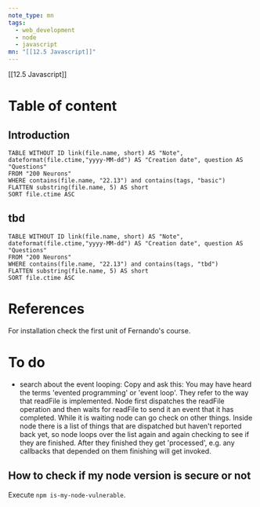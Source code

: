 ```yaml
---
note_type: mn
tags:
  - web_development
  - node
  - javascript
mn: "[[12.5 Javascript]]"
---
```

[[12.5 Javascript]]


# Table of content

## Introduction
```dataview 
TABLE WITHOUT ID link(file.name, short) AS "Note",  dateformat(file.ctime,"yyyy-MM-dd") AS "Creation date", question AS "Questions"
FROM "200 Neurons"
WHERE contains(file.name, "22.13") and contains(tags, "basic")
FLATTEN substring(file.name, 5) AS short
SORT file.ctime ASC
```

## tbd
```dataview 
TABLE WITHOUT ID link(file.name, short) AS "Note",  dateformat(file.ctime,"yyyy-MM-dd") AS "Creation date", question AS "Questions"
FROM "200 Neurons"
WHERE contains(file.name, "22.13") and contains(tags, "tbd")
FLATTEN substring(file.name, 5) AS short
SORT file.ctime ASC
```

# References
For installation check the first unit of Fernando's course. 

# To do
- search about the event looping: Copy and ask this: You may have heard the terms 'evented programming' or 'event loop'. They refer to the way that readFile is implemented. Node first dispatches the readFile operation and then waits for readFile to send it an event that it has completed. While it is waiting node can go check on other things. Inside node there is a list of things that are dispatched but haven't reported back yet, so node loops over the list again and again checking to see if they are finished. After they finished they get 'processed', e.g. any callbacks that depended on them finishing will get invoked.


## How to check if my node version is secure or not
Execute `npm is-my-node-vulnerable`. 